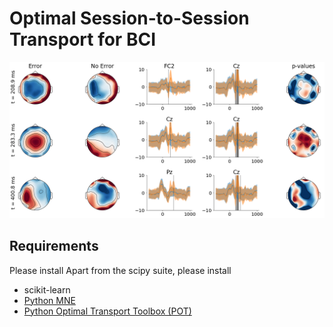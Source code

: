 # Optimal Session-to-Session Transport for BCI

![](img/overview.png)

## Requirements

Please install
Apart from the scipy suite, please install

- scikit-learn
- [Python MNE](https://www.martinos.org/mne/stable/index.html)
- [Python Optimal Transport Toolbox (POT)](https://github.com/rflamary/POT)
